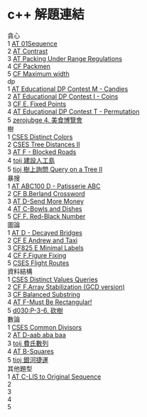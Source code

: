 # c++ 解題連結

貪心  
1 [AT 01Sequence](https://atcoder.jp/contests/abc216/tasks/abc216_g)  
2 [AT Contrast](https://atcoder.jp/contests/abc178/tasks/abc178_f)  
3 [AT Packing Under Range Regulations](https://atcoder.jp/contests/abc214/tasks/abc214_e)  
4 [CF Packmen](https://codeforces.com/contest/847/problem/E)  
5 [CF Maximum width](https://codeforces.com/contest/1492/problem/C)  
dp  
1 [AT Educational DP Contest M - Candies](https://atcoder.jp/contests/dp/tasks/dp_m)  
2 [AT Educational DP Contest I - Coins](https://atcoder.jp/contests/dp/tasks/dp_i)  
3 [CF E. Fixed Points](https://codeforces.com/problemset/problem/1551/E)    
4 [AT Educational DP Contest T - Permutation](https://atcoder.jp/contests/dp/tasks/dp_t)  
5 [zerojubge 4. 美食博覽會](https://zerojudge.tw/ShowProblem?problemid=g278)    
樹   
1 [CSES Distinct Colors](https://cses.fi/problemset/task/1139)  
2 [CSES Tree Distances II](https://cses.fi/problemset/task/1133)  
3 [AT F - Blocked Roads](https://atcoder.jp/contests/abc218/tasks/abc218_f)  
4 [toij 建設人工島](https://tioj.ck.tp.edu.tw/problems/2189)  
5 [tioj 樹上詢問 Query on a Tree II](https://tioj.ck.tp.edu.tw/problems/1687)  
暴搜   
1 [AT ABC100 D - Patisserie ABC](https://atcoder.jp/contests/abc100/tasks/abc100_d)  
2 [CF B.Berland Crossword](https://codeforces.com/problemset/problem/1494/B)  
3 [AT D-Send More Money](https://atcoder.jp/contests/abc198/tasks/abc198_d)   
4 [AT C-Bowls and Dishes](https://atcoder.jp/contests/abc190/tasks/abc190_c)   
5 [CF F. Red-Black Number](https://codeforces.com/contest/1593/problem/F)    
圖論  
1 [AT D - Decayed Bridges](https://atcoder.jp/contests/abc120/tasks/abc120_d)    
2 [CF E Andrew and Taxi](https://codeforces.com/contest/1100/problem/E)   
3 [CF825 E Minimal Labels](https://codeforces.com/contest/825/problem/E)  
4 [CF F.Figure Fixing](https://codeforces.com/contest/1537/problem/F)  
5 [CSES Flight Routes](https://cses.fi/problemset/task/1196)  
資料結構     
1 [CSES Distinct Values Queries](https://cses.fi/problemset/task/1734)   
2 [CF F.Array Stabilization (GCD version)](https://codeforces.com/contest/1547/problem/F)  
3 [CF Balanced Substring](https://codeforces.com/problemset/problem/873/B)   
4 [AT F-Must Be Rectangular!](https://atcoder.jp/contests/abc131/tasks/abc131_f)  
5 [d030:P-3-6. 砍樹](https://judge.tcirc.tw/ShowProblem?problemid=d030)  
數論   
1 [CSES Common Divisors](https://cses.fi/problemset/result/2660952/)  
2 [AT D-aab aba baa](https://atcoder.jp/contests/abc202/tasks/abc202_d)  
3 [toij 費氏數列](https://tioj.ck.tp.edu.tw/problems/2053)  
4 [AT B-Squares](https://atcoder.jp/contests/arc125/tasks/arc125_b)  
5 [tioj 銀河捷運](https://tioj.ck.tp.edu.tw/problems/2190)  
其他題型   
1 [AT C-LIS to Original Sequence](https://atcoder.jp/contests/arc125/tasks/arc125_c)  
2 []()  
3 []()  
4 []()  
5 []()  

